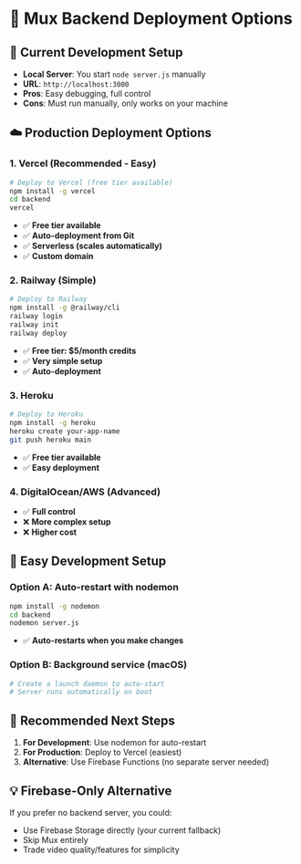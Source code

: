 # 🚀 Mux Backend Deployment Options

## 🔄 **Current Development Setup**
- **Local Server**: You start `node server.js` manually
- **URL**: `http://localhost:3000`
- **Pros**: Easy debugging, full control
- **Cons**: Must run manually, only works on your machine

## ☁️ **Production Deployment Options**

### **1. Vercel (Recommended - Easy)**
```bash
# Deploy to Vercel (free tier available)
npm install -g vercel
cd backend
vercel
```
- ✅ **Free tier available**
- ✅ **Auto-deployment from Git**
- ✅ **Serverless (scales automatically)**
- ✅ **Custom domain**

### **2. Railway (Simple)**
```bash
# Deploy to Railway
npm install -g @railway/cli
railway login
railway init
railway deploy
```
- ✅ **Free tier: $5/month credits**
- ✅ **Very simple setup**
- ✅ **Auto-deployment**

### **3. Heroku**
```bash
# Deploy to Heroku
npm install -g heroku
heroku create your-app-name
git push heroku main
```
- ✅ **Free tier available**
- ✅ **Easy deployment**

### **4. DigitalOcean/AWS (Advanced)**
- ✅ **Full control**
- ❌ **More complex setup**
- ❌ **Higher cost**

## 🔧 **Easy Development Setup**

### **Option A: Auto-restart with nodemon**
```bash
npm install -g nodemon
cd backend
nodemon server.js
```
- ✅ **Auto-restarts when you make changes**

### **Option B: Background service (macOS)**
```bash
# Create a launch daemon to auto-start
# Server runs automatically on boot
```

## 🎯 **Recommended Next Steps**

1. **For Development**: Use nodemon for auto-restart
2. **For Production**: Deploy to Vercel (easiest)
3. **Alternative**: Use Firebase Functions (no separate server needed)

## 💡 **Firebase-Only Alternative**
If you prefer no backend server, you could:
- Use Firebase Storage directly (your current fallback)
- Skip Mux entirely
- Trade video quality/features for simplicity
